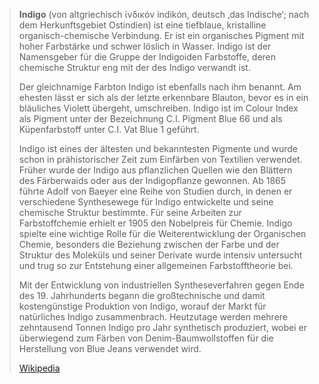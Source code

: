 > **Indigo** (von altgriechisch ἰνδικόν indikón, deutsch ‚das Indische‘; nach dem Herkunftsgebiet Ostindien) ist eine tiefblaue, kristalline organisch-chemische Verbindung. Er ist ein organisches Pigment mit hoher Farbstärke und schwer löslich in Wasser. Indigo ist der Namensgeber für die Gruppe der Indigoiden Farbstoffe, deren chemische Struktur eng mit der des Indigo verwandt ist.
>
> Der gleichnamige Farbton Indigo ist ebenfalls nach ihm benannt. Am ehesten lässt er sich als der letzte erkennbare Blauton, bevor es in ein bläuliches Violett übergeht, umschreiben. Indigo ist im Colour Index als Pigment unter der Bezeichnung C.I. Pigment Blue 66 und als Küpenfarbstoff unter C.I. Vat Blue 1 geführt.
>
> Indigo ist eines der ältesten und bekanntesten Pigmente und wurde schon in prähistorischer Zeit zum Einfärben von Textilien verwendet. Früher wurde der Indigo aus pflanzlichen Quellen wie den Blättern des Färberwaids oder aus der Indigopflanze gewonnen. Ab 1865 führte Adolf von Baeyer eine Reihe von Studien durch, in denen er verschiedene Synthesewege für Indigo entwickelte und seine chemische Struktur bestimmte. Für seine Arbeiten zur Farbstoffchemie erhielt er 1905 den Nobelpreis für Chemie. Indigo spielte eine wichtige Rolle für die Weiterentwicklung der Organischen Chemie, besonders die Beziehung zwischen der Farbe und der Struktur des Moleküls und seiner Derivate wurde intensiv untersucht und trug so zur Entstehung einer allgemeinen Farbstofftheorie bei.
>
> Mit der Entwicklung von industriellen Syntheseverfahren gegen Ende des 19. Jahrhunderts begann die großtechnische und damit kostengünstige Produktion von Indigo, worauf der Markt für natürliches Indigo zusammenbrach. Heutzutage werden mehrere zehntausend Tonnen Indigo pro Jahr synthetisch produziert, wobei er überwiegend zum Färben von Denim-Baumwollstoffen für die Herstellung von Blue Jeans verwendet wird.
>
> [Wikipedia](https://de.wikipedia.org/wiki/Indigo)